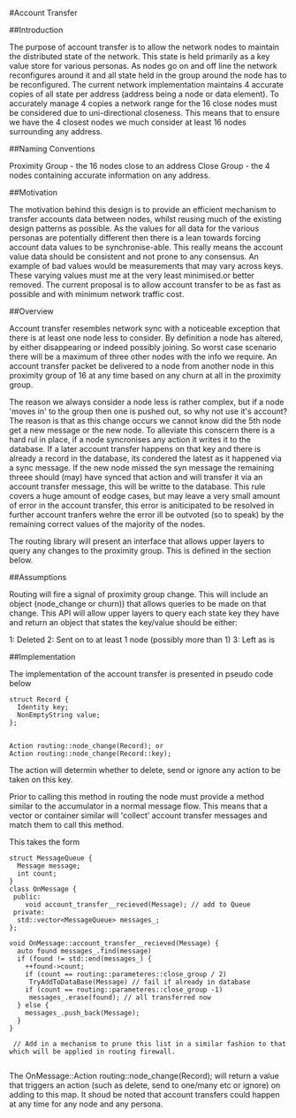 #Account Transfer

##Introduction

The purpose of account transfer is to allow the network nodes to maintain the distributed state of the network. This state is held primarily as a key value store for various personas. As
nodes go on and off line the network reconfigures around it and all state held in the group around the node has to be reconfigured. The current network implementation maintains 4 accurate
copies of all state per address (address being a node or data element). To accurately manage 4 copies a network range for the 16 close nodes must be considered due to uni-directional
closeness. This means that to ensure we have the 4 closest nodes we much consider at least 16 nodes surrounding any address. 

##Naming Conventions

Proximity Group - the 16 nodes close to an address
Close Group - the 4 nodes containing accurate information on any address.


##Motivation

The motivation behind this design is to provide an efficient mechanism to transfer accounts data between nodes, whilst reusing much of the existing design patterns as possible. As the values
for all data for the various personas are potentially different then there is a lean towards forcing account data values to be synchronise-able. This really means the account value data should be consistent and not prone to any consensus. An example of bad values would be measurements that may vary across keys. These varying values must me at the very least minimised.or better removed. The current proposal is to allow account transfer to be as fast as possible and with minimum network traffic cost. 

##Overview

Account transfer resembles network sync with a noticeable exception that there is at least one node less to consider. By definition a node has altered, by either disappearing or indeed possibly joining. So worst case scenario there will be a maximum of three other nodes with the info we require. An account transfer packet be delivered to a node from another node in this proximity group of 16 at any time based on any churn at all in the proximity group.

The reason we always consider a node less is rather complex, but if a node 'moves in' to the group then one is pushed out, so why not use it's account? The reason is that as this change occurs we cannot know did the 5th node get a new message or the new node. To alleviate this conscern there is a hard rul in place, if a node syncronises any action it writes it to the database. If a later account transfer happens on that key and there is already a record in the database, its condered the latest as it happened via a sync message. If the new node missed the syn message the remaining threee should (may) have synced that action and will transfer it via an account transfer message, this will be writte to the database. This rule covers a huge amount of eodge cases, but may leave a very small amount of error in the account transfer, this error is aniticipated to be resolved in further account tranfers wehre the error ill be outvoted (so to speak) by the remaining correct values of the majority of the nodes. 

The routing library will present an interface that allows upper layers to query any changes to the proximity group. This is defined in the section below.

##Assumptions

Routing will fire a signal of proximity group change. This will include an object (node_change or churn)) that allows queries to be made on that change. This API will allow upper layers to query each state key they have and return an object that states the key/value should be either:

1: Deleted
2: Sent on to at least 1 node (possibly more than 1)
3: Left as is

##Implementation

The implementation of the account transfer is presented in pseudo code below

```
struct Record {
  Identity key;
  NonEmptyString value;
};


Action routing::node_change(Record); or
Action routing::node_change(Record::key);

```

The action will determin whether to delete, send or ignore any action to be taken on this key. 

Prior to calling this method in routing the node must provide a method similar to the accumulator in a normal message flow. This means that a vector or container similar will 'collect' account transfer messages and match them to call this method. 

This takes the form
```
struct MessageQueue {
  Message message;
  int count;
}
class OnMessage {
 public:
    void account_transfer__recieved(Message); // add to Queue
 private:
  std::vector<MessageQueue> messages_;
};

void OnMessage::account_transfer__recieved(Message) {
  auto found messages_.find(message)
  if (found != std::end(messages_) {
    ++found->count;
    if (count == routing::parameteres::close_group / 2)
     TryAddToDataBase(Message) // fail if already in database
    if (count == routing::parameteres::close_group -1)
     messages_.erase(found); // all transferred now
  } else {
    messages_.push_back(Message);
  }
}
 
 // Add in a mechanism to prune this list in a similar fashion to that which will be applied in routing firewall.
 
```
The OnMessage::Action routing::node_change(Record); will return a value that triggers an action (such as delete, send to one/many etc or ignore) on adding to this map. It shoud be noted that account transfers could happen at any time for any node and any persona. 

